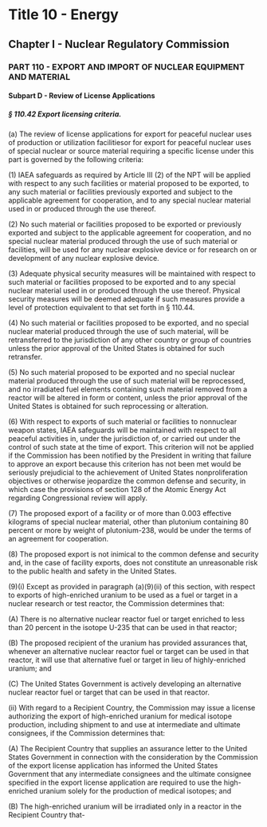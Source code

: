 
# Title 10 - Energy
## Chapter I - Nuclear Regulatory Commission
### PART 110 - EXPORT AND IMPORT OF NUCLEAR EQUIPMENT AND MATERIAL
#### Subpart D - Review of License Applications
##### § 110.42 Export licensing criteria.

(a) The review of license applications for export for peaceful nuclear uses of production or utilization facilitiesor for export for peaceful nuclear uses of special nuclear or source material requiring a specific license under this part is governed by the following criteria:

(1) IAEA safeguards as required by Article III (2) of the NPT will be applied with respect to any such facilities or material proposed to be exported, to any such material or facilities previously exported and subject to the applicable agreement for cooperation, and to any special nuclear material used in or produced through the use thereof.

(2) No such material or facilities proposed to be exported or previously exported and subject to the applicable agreement for cooperation, and no special nuclear material produced through the use of such material or facilities, will be used for any nuclear explosive device or for research on or development of any nuclear explosive device.

(3) Adequate physical security measures will be maintained with respect to such material or facilities proposed to be exported and to any special nuclear material used in or produced through the use thereof. Physical security measures will be deemed adequate if such measures provide a level of protection equivalent to that set forth in § 110.44.

(4) No such material or facilities proposed to be exported, and no special nuclear material produced through the use of such material, will be retransferred to the jurisdiction of any other country or group of countries unless the prior approval of the United States is obtained for such retransfer.

(5) No such material proposed to be exported and no special nuclear material produced through the use of such material will be reprocessed, and no irradiated fuel elements containing such material removed from a reactor will be altered in form or content, unless the prior approval of the United States is obtained for such reprocessing or alteration.

(6) With respect to exports of such material or facilities to nonnuclear weapon states, IAEA safeguards will be maintained with respect to all peaceful activities in, under the jurisdiction of, or carried out under the control of such state at the time of export. This criterion will not be applied if the Commission has been notified by the President in writing that failure to approve an export because this criterion has not been met would be seriously prejudicial to the achievement of United States nonproliferation objectives or otherwise jeopardize the common defense and security, in which case the provisions of section 128 of the Atomic Energy Act regarding Congressional review will apply.

(7) The proposed export of a facility or of more than 0.003 effective kilograms of special nuclear material, other than plutonium containing 80 percent or more by weight of plutonium-238, would be under the terms of an agreement for cooperation.

(8) The proposed export is not inimical to the common defense and security and, in the case of facility exports, does not constitute an unreasonable risk to the public health and safety in the United States.

(9)(i) Except as provided in paragraph (a)(9)(ii) of this section, with respect to exports of high-enriched uranium to be used as a fuel or target in a nuclear research or test reactor, the Commission determines that:

(A) There is no alternative nuclear reactor fuel or target enriched to less than 20 percent in the isotope U-235 that can be used in that reactor;

(B) The proposed recipient of the uranium has provided assurances that, whenever an alternative nuclear reactor fuel or target can be used in that reactor, it will use that alternative fuel or target in lieu of highly-enriched uranium; and

(C) The United States Government is actively developing an alternative nuclear reactor fuel or target that can be used in that reactor.

(ii) With regard to a Recipient Country, the Commission may issue a license authorizing the export of high-enriched uranium for medical isotope production, including shipment to and use at intermediate and ultimate consignees, if the Commission determines that:

(A) The Recipient Country that supplies an assurance letter to the United States Government in connection with the consideration by the Commission of the export license application has informed the United States Government that any intermediate consignees and the ultimate consignee specified in the export license application are required to use the high-enriched uranium solely for the production of medical isotopes; and

(B) The high-enriched uranium will be irradiated only in a reactor in the Recipient Country that-
